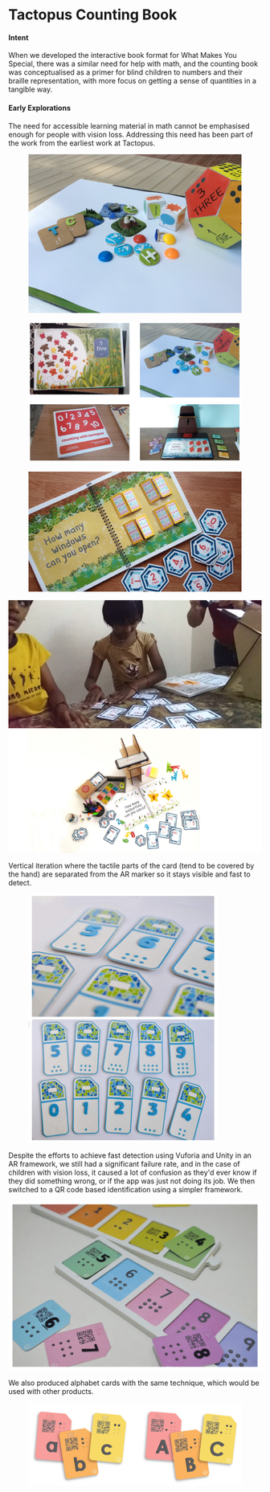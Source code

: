# Tactopus Counting Book

#### Intent

When we developed the interactive book format for What Makes You Special, there was a similar need for help with math, and the counting book was conceptualised as a primer for blind children to numbers and their braille representation, with more focus on getting a sense of quantities in a tangible way.

#### Early Explorations

The need for accessible learning material in math cannot be emphasised enough for people with vision loss. Addressing this need has been part of the work from the earliest work at Tactopus.

<figure><img src="../../../.gitbook/assets/image (89).png" alt=""><figcaption></figcaption></figure>

<figure><img src="../../../.gitbook/assets/image (97).png" alt=""><figcaption></figcaption></figure>



<figure><img src="../../../.gitbook/assets/image (96).png" alt=""><figcaption></figcaption></figure>

![](<../../../.gitbook/assets/image (98).png>)![](<../../../.gitbook/assets/image (99).png>)

Vertical iteration where the tactile parts of the card (tend to be covered by the hand) are separated from the AR marker so it stays visible and fast to detect.

<figure><img src="../../../.gitbook/assets/image (100).png" alt="" width="375"><figcaption></figcaption></figure>

Despite the efforts to achieve fast detection using Vuforia and Unity in an AR framework, we still had a significant failure rate, and in the case of children with vision loss, it caused a lot of confusion as they'd ever know if they did something wrong, or if the app was just not doing its job. We then switched to a QR code based identification using a simpler framework.

![](<../../../.gitbook/assets/image (101).png>)

We also produced alphabet cards with the same technique, which would be used with other products.

<figure><img src="../../../.gitbook/assets/image (102).png" alt=""><figcaption></figcaption></figure>
